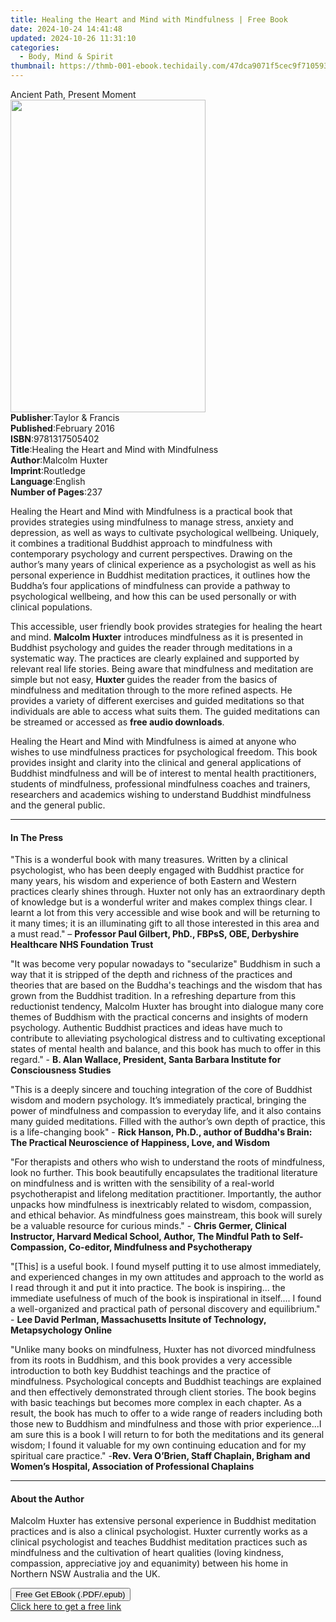 ```yaml
---
title: Healing the Heart and Mind with Mindfulness | Free Book
date: 2024-10-24 14:41:48
updated: 2024-10-26 11:31:10
categories:
  - Body, Mind & Spirit
thumbnail: https://thmb-001-ebook.techidaily.com/47dca9071f5cec9f7105930c195619ea82f4b7df7956b08899b3430bcd69260d.jpg
---
```

<main id="book-container">
  <div class="flex flex-col">
    <div class="book-brief flex-1 py-6 px-4 sm:p-6 md:py-10 md:px-8">
      <!-- brief-->
      <div class="book-brief-main">Ancient Path, Present Moment</div>
    </div>
    <div
      class="book-meta-info flex-1 grid gap-4 col-start-1 col-end-3 row-start-1 sm:mb-6 sm:grid-cols-4 lg:gap-6 lg:col-start-2 lg:row-end-6 lg:row-span-6 lg:mb-0"
    >
      <div
        class="book-meta-info-left place-content-center mt-4 p-4 text-sm leading-6 col-start-2 col-span-2 dark:text-slate-400"
      >
        <img
          class="w-full h-500 object-cover rounded-lg sm:h-255 sm:col-span-2 lg:col-span-full"
          src="https://img-001-ebook.techidaily.com/5116770d786a7943e0d310fc10ebb510c62b32555fc7e5bdc89f553f3fa6dd77.jpg"
          alt=""
          width="312"
          height="500"
        />
      </div>
      <div
        class="book-meta-info-right mt-2 col-start-1 row-start-2 col-span-3 self-center"
      >
        <!-- meta data  -->
        <div class="flex flex-col px-4 md:px-8">
          <div class="flex-1">
            <strong>Publisher</strong>:<span class="px-2"
              >Taylor &amp; Francis</span
            >
          </div>
          <div class="flex-1">
            <strong>Published</strong>:<span class="px-2">February 2016</span>
          </div>
          <div class="flex-1">
            <strong>ISBN</strong>:<span class="px-2">9781317505402</span>
          </div>
          <div class="flex-1">
            <strong>Title</strong>:<span class="px-2"
              >Healing the Heart and Mind with Mindfulness</span
            >
          </div>
          <div class="flex-1">
            <strong>Author</strong>:<span class="px-2">Malcolm Huxter</span>
          </div>
          <div class="flex-1">
            <strong>Imprint</strong>:<span class="px-2">Routledge</span>
          </div>
          <div class="flex-1">
            <strong>Language</strong>:<span class="px-2">English</span>
          </div>
          <div class="flex-1">
            <strong>Number of Pages</strong>:<span class="px-2">237</span>
          </div>
        </div>
      </div>
    </div>
    <div class="book-description flex-1 py-6 px-4 sm:p-6 md:py-10 md:px-8">
      <div class="book-description-main">
        <div accordion-content="" id="description">
          <p>
            Healing the Heart and Mind with Mindfulness is a practical book that
            provides strategies using mindfulness to manage stress, anxiety and
            depression, as well as ways to cultivate psychological wellbeing.
            Uniquely, it combines a traditional Buddhist approach to mindfulness
            with contemporary psychology and current perspectives. Drawing on
            the author’s many years of clinical experience as a psychologist as
            well as his personal experience in Buddhist meditation practices, it
            outlines how the Buddha’s four applications of mindfulness can
            provide a pathway to psychological wellbeing, and how this can be
            used personally or with clinical populations.
          </p>
          <p>
            This accessible, user friendly book provides strategies for healing
            the heart and mind. <b>Malcolm Huxter</b> introduces mindfulness as
            it is presented in Buddhist psychology and guides the reader through
            meditations in a systematic way. The practices are clearly explained
            and supported by relevant real life stories. Being aware that
            mindfulness and meditation are simple but not easy,
            <b>Huxter </b>guides the reader from the basics of mindfulness and
            meditation through to the more refined aspects. He provides a
            variety of different exercises and guided meditations so that
            individuals are able to access what suits them. The guided
            meditations can be streamed or accessed as
            <b>free audio downloads</b>.
          </p>
          <p>
            Healing the Heart and Mind with Mindfulness is aimed at anyone who
            wishes to use mindfulness practices for psychological freedom. This
            book provides insight and clarity into the clinical and general
            applications of Buddhist mindfulness and will be of interest to
            mental health practitioners, students of mindfulness, professional
            mindfulness coaches and trainers, researchers and academics wishing
            to understand Buddhist mindfulness and the general public.
          </p>
        </div>
        <div class="accordion-fader"></div>
      </div>
    </div>
    <div class="book-excerpts flex-1 py-6 px-4 sm:p-6 md:py-10 md:px-8">
      <!-- excerpts-->
      <div class="book-excerpts-main">
        <hr />
        <h4 class="placeholder placeholder-heading">
          <span>In The Press</span>
        </h4>
        <p></p>
        <p>
          "This is a wonderful book with many treasures. Written by a clinical
          psychologist, who has been deeply engaged with Buddhist practice for
          many years, his wisdom and experience of both Eastern and Western
          practices clearly shines through. Huxter not only has an extraordinary
          depth of knowledge but is a wonderful writer and makes complex things
          clear. I learnt a lot from this very accessible and wise book and will
          be returning to it many times; it is an illuminating gift to all those
          interested in this area and a must read." –
          <b
            >Professor Paul Gilbert, PhD., FBPsS, OBE, Derbyshire Healthcare NHS
            Foundation Trust
          </b>
        </p>
        <p>
          "It was become very popular nowadays to "secularize" Buddhism in such
          a way that it is stripped of the depth and richness of the practices
          and theories that are based on the Buddha's teachings and the wisdom
          that has grown from the Buddhist tradition. In a refreshing departure
          from this reductionist tendency, Malcolm Huxter has brought into
          dialogue many core themes of Buddhism with the practical concerns and
          insights of modern psychology. Authentic Buddhist practices and ideas
          have much to contribute to alleviating psychological distress and to
          cultivating exceptional states of mental health and balance, and this
          book has much to offer in this regard." -
          <b
            >B. Alan Wallace, President, Santa Barbara Institute for
            Consciousness Studies</b
          >
        </p>
        <p>
          "This is a deeply sincere and touching integration of the core of
          Buddhist wisdom and modern psychology. It’s immediately practical,
          bringing the power of mindfulness and compassion to everyday life, and
          it also contains many guided meditations. Filled with the author’s own
          depth of practice, this is a life-changing book" -
          <b
            >Rick Hanson, Ph.D., author of Buddha's Brain: The Practical
            Neuroscience of Happiness, Love, and Wisdom</b
          >
        </p>
        <p>
          "For therapists and others who wish to understand the roots of
          mindfulness, look no further. This book beautifully encapsulates the
          traditional literature on mindfulness and is written with the
          sensibility of a real-world psychotherapist and lifelong meditation
          practitioner. Importantly, the author unpacks how mindfulness is
          inextricably related to wisdom, compassion, and ethical behavior. As
          mindfulness goes mainstream, this book will surely be a valuable
          resource for curious minds." -
          <b
            >Chris Germer, Clinical Instructor, Harvard Medical School, Author,
            The Mindful Path to Self-Compassion, Co-editor, Mindfulness and
            Psychotherapy</b
          >
        </p>
        <p>
          "[This] is a useful book. I found myself putting it to use almost
          immediately, and experienced changes in my own attitudes and approach
          to the world as I read through it and put it into practice. The book
          is inspiring... the immediate usefulness of much of the book is
          inspirational in itself.... I found a well-organized and practical
          path of personal discovery and equilibrium." -
          <strong
            >Lee David Perlman, Massachusetts Insitute of Technology,
            Metapsychology Online</strong
          >
        </p>
        <p>
          "Unlike many books on mindfulness, Huxter has not divorced mindfulness
          from its roots in Buddhism, and this book provides a very accessible
          introduction to both key Buddhist teachings and the practice of
          mindfulness. Psychological concepts and Buddhist teachings are
          explained and then effectively demonstrated through client stories.
          The book begins with basic teachings but becomes more complex in each
          chapter. As a result, the book has much to offer to a wide range of
          readers including both those new to Buddhism and mindfulness and those
          with prior experience...I am sure this is a book I will return to for
          both the meditations and its general wisdom; I found it valuable for
          my own continuing education and for my spiritual care practice." -<b
            >Rev. Vera O’Brien, Staff Chaplain, Brigham and Women’s Hospital,
            Association of Professional Chaplains
          </b>
        </p>
        <p></p>
      </div>
    </div>
    <div class="book-about-author flex-1 py-6 px-4 sm:p-6 md:py-10 md:px-8">
      <!-- about author-->
      <div class="book-main-author-main">
        <hr />
        <h4 class="placeholder placeholder-heading">
          <span>About the Author</span>
        </h4>
        <p></p>
        <p>
          Malcolm Huxter has extensive personal experience in Buddhist
          meditation practices and is also a clinical psychologist. Huxter
          currently works as a clinical psychologist and teaches Buddhist
          meditation practices such as mindfulness and the cultivation of heart
          qualities (loving kindness, compassion, appreciative joy and
          equanimity) between his home in Northern NSW Australia and the UK.
        </p>
        <p></p>
      </div>
    </div>
    <div class="book-free-get flex-1 py-6 px-4 sm:p-6 md:py-10 md:px-8">
      <button
        id="btn-free-get"
        class="bg-blue-500 hover:bg-blue-700 text-white font-bold py-2 px-4 rounded"
      >
        Free Get EBook (.PDF/.epub)
      </button>
      <div id="countdown-display" class="px-2 text-lg mt-2"></div>
      <a
        id="free-link"
        class="hidden bg-blue-500 hover:bg-blue-700 text-white font-bold py-2 px-4 rounded"
        href="https://www.ebooks.com/en-us/book/2520359/healing-the-heart-and-mind-with-mindfulness/malcolm-huxter/"
        target="_blank"
        >Click here to get a free link</a
      >
    </div>
    <script>
      let countdownTime = 0;
      let countdownInterval = null;
      document
        .getElementById('btn-free-get')
        .addEventListener('click', startCountdown);
      function startCountdown() {
        countdownTime = new Date().getTime() + 60000 * 3;
        countdownInterval = setInterval(updateCountdown, 1000);
        document.getElementById('btn-free-get').disabled = true;
        document
          .getElementById('btn-free-get')
          .classList.add('bg-gray-500', 'cursor-not-allowed');
      }
      function updateCountdown() {
        let currentTime = new Date().getTime();
        let timeLeft = countdownTime - currentTime;
        let secondsLeft = Math.floor(timeLeft / 1000);
        document.getElementById('countdown-display').innerHTML =
          `Remaining time: ${secondsLeft} seconds.`;
        if (secondsLeft <= 0) {
          clearInterval(countdownInterval);
          document.getElementById('btn-free-get').classList.add('hidden');
          document.getElementById('free-link').classList.remove('hidden');
          document.getElementById('countdown-display').innerHTML = '';
        }
      }
    </script>
  </div>
</main>
